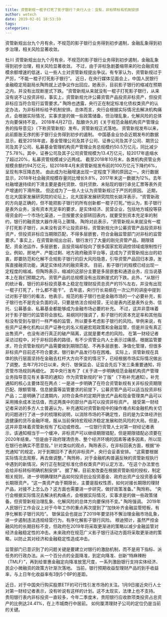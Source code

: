 ```yaml
---
title: 资管新规一棍子打死了影子银行？央行人士：没有，非标转标有机制安排
author: wetech
date: 2019-02-01 18:53:59
tags: 
categories: 
---
```

资管新规出台九个月有余，不规范的影子银行业务得到初步遏制，金融乱象得到初步治理，相关风险显著收敛。
<!-- more -->
杜川
资管新规出台九个月有余，不规范的影子银行业务得到初步遏制，金融乱象得到初步治理，相关风险显著收敛。
不过，由于非标急剧萎缩带来的社会融资规模余额增速的低迷，让一些人士对资管新规提出争议。有专家认为，资管新规过于严厉，“不能一棍子打死影子银行”。
近日，在央行媒体见面会上，中国人民银行金融稳定局副局长陶玲就上述争议作出回应。她表示，目前影子银行的缩减在预期之内，并没有出现断崖式下跌。“资管新规从来就没有一棍子打死影子银行，从来没有说不让投资非标，事实上，资管新规允许公募资管产品投资非标资产，但投资非标应当符合现行监管要求。”
陶玲也透露，央行正在制定标准化债权类资产的认定办法，为非标转标给予机制安排。总体而言，央行会根据实际情况去解决机构痛点，会根据实际情况，实事求是的做一些政策储备，但治理乱象，化解风险的总体方向要保持不变。
2018年4月27日，酝酿许久的《关于规范金融机构资产管理业务的指导意见》（下称资管新规）发布，资管新规正式落地。
资管新规发布以来，此前膨胀无序的影子银行业务得到初步的遏制。
中国基金业协会近期发布的数据显示，截至2018年底，基金管理公司及其子公司、证券公司及其子公司、期货公司及其子公司、私募基金管理机构资产管理业务总规模约50.5万亿元，同比减少了5.78%。其中，证券公司及其子公司资管规模为13.4万亿元，较2017年底缩水了超过20%，私募资管规模减少近两成。
截至2018年10月末，各类机构资管业务规模余额约94万亿元，较2018年4月末资管新规发布前的100万亿元下降约6%，呈现有序压降态势。
由此成为社融增速出现一定程度下滑的原因之一。央行数据显示，2018年社会融资规模存量同比增长9.8%，2017年末这一数据为12%。去年社融增速持续的下滑主要是委托贷款、信托贷款、未贴现的银行承兑汇票等表外资产增速的下滑所致。
但这成为了一些人士认为资管新规过于严厉的原因。
近期，在北大国家发展研究院的论坛上，北大国家发展研究院院长姚洋表示，“资管新政的方向是正确的，但不能把影子银行的所有创新都一棍子打死。”他认为，影子银行是表外业务，没有资本充足率的要求，是实体经济、民营企业，包括地方城投等获得资金的一个市场化渠道，一旦按要求全部转回表内，就要受到资本充足率的制约，银行的融资放大器作用马上骤降。
陶玲对此表示，“资管新规从来就没有一棍子打死影子银行，从来没有说不让投资非标，资管新规允许公募资管产品投资非标资产，但投资非标应当期限匹配，不得多层嵌套，符合金融监管部门对非标的监管要求。”
事实上，在资管新规出台前，银行发行了大量的刚兑资管产品，期限错配，资金池运作，多层嵌套，且投资端却投向了很多国家宏观调控领域或限制性行业。例如，房地产、产能过剩、地方政府融资平台等，这成为了资管新规出台的初衷，即要防范和化解不合规影子银行的巨大风险隐患，引导资管产品回归本源，发挥直接融资功能，满足实体经济的融资需求。
目前，影子银行的规模已经出现一定程度的缩减。但陶玲表示，缩减的这部分主要是多层嵌套和通道业务，应当说基本上在我们预期之内。资管产品的总规模没有出现断崖式的下跌。此外，“从银行的统计看，银行的非标投资基本上稳定在理财投资总资产的15%左右，并没有出现一棍子打死了，什么都不能干”。
去年底，央行行长易纲在一次公开的讲座中提到过对影子银行的看法，他表示，规范的影子银行也是金融市场的一个必要补充，影子银行也不是完全负面的词，只要是依法合规经营，无论是表内还是表外业务、信托、公募基金、私募基金都能够成为金融市场必要的补充。
不过，这并非意味着对于影子银行的监管将会放松。易纲同时强调了，影子银行的资本充足率和其他指标没有受到与银行一样严格的监管，所以要多考虑影子银行的风险。举例来说，有些资产证券化机构以资产证券化的名义规避宏观政策和金融监管，但是并没有真正出售资产，也没有进行真正的破产隔离，这就是要考虑的风险。
在第一财经记者采访过程中，对于非标回表的路径，有不少资管业内人士表示过痛感。根据监管要求，符合资管新规的产品需要做到期限匹配、不再多层嵌套、净值化管理，但很多非标资产目前还不符合要求。银行新产品发行存在困难。
实际上，资管新规在具体的执行层面坚持在金融去杠杆大方向不变的情况下，已经根据市场实际情况做出了调整。去年7月20日以来，央行、银保监会、证监会先后下发三条重要通知，将资管市场规则再细化。
其中央行发布了《关于进一步明确规范金融机构资产管理业务指导意见有关事项的通知》作为资管新规的“补丁版”（下称补充通知）。补充通知的核心主要体现在两点：一是进一步明确了在符合资管新规有关非标投资期限匹配、限额管理、信息披露等监管要求的前提下，公募资管产品可以适当投资非标产品；二是明确了过渡期内，对符合条件的定期开放式产品和现金管理类产品可以采用摊余成本法估值，而这两类中的部分产品可以投资非标资产。
接受第一财经记者采访的多方人士普遍认为，补充通知对资管新规中的操作难点和金融机构关切的问题进行了进一步的梳理和说明，以消除市场的不确定性，目的是为实体经济创造健康的货币金融环境，服从当前保持宏观经济稳定发展和防风险的大局。但是，这并非意味着资管新规有了松动或修改。
一位银行资管人士对第一财经记者表示，该通知相当于一个缓冲，非标资产可以继续期限错配，但是期限错配必须要在2020年结束。“但是由于政府理清债务、整个经济环境的因素等诸多因素，所以现在银行也确实不愿意投。”
针对类似的观点，陶玲表示，在非标回表方面，根据“补充通知”的规定，对于到期回不了表的非标资产，央行会妥善安排。
“这需要根据实际情况去观察，再去做调整。” 陶玲称，对于金融机构普遍反映的资管新规执行中遇到的新情况，央行正在制定标准化债权类资产的认定方法，“在这个办法里也会给非标转标明确机制安排”。
据了解，目前发改委在根据资管新规的授权，制定相关规则，进一步明确理财产品如何投资创业投资基金、政府出资产业投资基金等长期限资产。“这一类资产由于期限长，主要是股权性质，如何对接长期限的理财产品，对接不上怎么办？这方面也需要进一步研究，做好政策准备。” 陶玲称。
“央行会根据实际情况去解决机构痛点，会根据实际情况，实事求是的做一些政策储备。但资管新规治理乱象、化解风险的总体方向要保持不变。” 陶玲强调。
2019年人民银行工作会议上对于今年工作的重点再次提到了“加快补齐金融监管短板，有序化解影子银行风险”。
银保监会也提出了2019年要坚持不懈治理金融市场乱象，进一步遏制违法违规经营行为，有序化解影子银行风险。
穆迪预计，虽然严控金融风险的长期目标不变，但政府在2019年将采取更渐进的策略以减少金融监管对经济金融稳定性的冲击。未来政府在规范广义影子银行活动方面将采取更渐进的策略，以防止其对经济和金融稳定性造成冲击。
 
 
监管部门已意识到了的问题关键是要建立对银行的激励机制，而不是用下指标、派任务的行政办法。从一个百分点的全面降准，到定向降准、创新“特麻辣粉（TMLF）”，再到给普惠金融定向降准放宽尺度，一系列激励银行支持实体经济、民企小微融资的政策方针渐次落地。
当前，银行预期收益型理财产品的到手收益率，与上日年化收益率有3到5个BP的差距。
近日，对于中国央行购买股票ETF的可行性引发市场的关注。1月9日接近央行人士对第一财经记者表示，没有听说有这样的计划。这不太现实，法律上也不支持。
贵阳银行表内非标投资一直较多，今年二季度末，贵阳银行应收款项类投资占总资产的比例达24.41%，在上市城商行中居前。
如何厘清理财子公司的定位仍是当前的关键。
